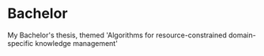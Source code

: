 # Bachelor
My Bachelor's thesis, themed 'Algorithms for resource-constrained domain-specific knowledge management'
